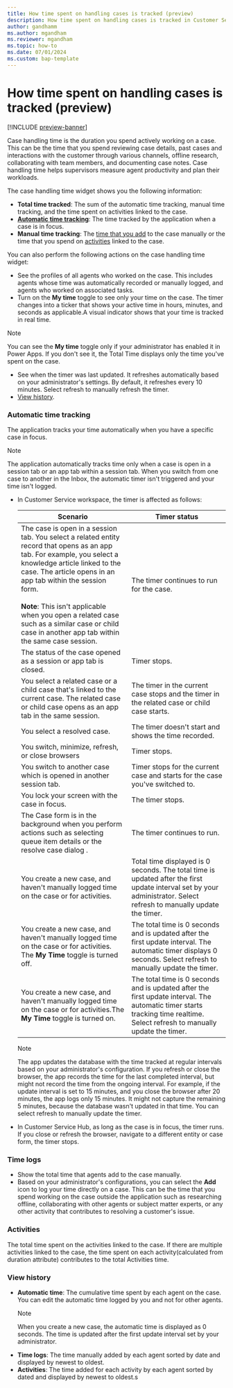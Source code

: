 ```yaml
---
title: How time spent on handling cases is tracked (preview)
description: How time spent on handling cases is tracked in Customer Service
author: gandhamm 
ms.author: mgandham
ms.reviewer: mgandham
ms.topic: how-to 
ms.date: 07/01/2024 
ms.custom: bap-template 
---
```


# How time spent on handling cases is tracked (preview)

[!INCLUDE [preview-banner](../../../shared-content/shared/preview-includes/preview-note.md)]

Case handling time is the duration you spend actively working on a case. This can be the time that you spend reviewing case details, past cases and interactions with the customer through various channels, offline research, collaborating with team members, and documenting case notes. Case handling time helps supervisors measure agent productivity and plan their workloads.

The case handling time widget shows you the following information:

- **Total time tracked**: The sum of the automatic time tracking, manual time tracking, and the time spent on activities linked to the case.
- [**Automatic time tracking**](#automatic-time-tracking): The time tracked by the application when a case is in focus. 
- **Manual time tracking**: The [time that you add](#time-logs) to the case manually or the time that you spend on  [activities](#activities) linked to the case.
 
You can also perform the following actions on the case handling time widget:

- See the profiles of all agents who worked on the case. This includes agents whose time was automatically recorded or manually logged, and agents who worked on associated tasks.
- Turn on the **My time** toggle to see only your time on the case. The timer changes into a ticker that shows your active time in hours, minutes, and seconds as applicable.A visual indicator shows that your time is tracked in real time. 
 > [!NOTE]
 > You can see the **My time** toggle only if your administrator has enabled it in Power Apps. If you don't see it, the Total Time displays only the time you've spent on the case.
- See when the timer was last updated. It refreshes automatically based on your administrator's settings. By default, it refreshes every 10 minutes. Select refresh to manually refresh the timer.
- [View history](#view-history).


### Automatic time tracking

The application tracks your time automatically when you have a specific case in focus.

 > [!NOTE]
 > The application automatically tracks time only when a case is open in a session tab or an app tab within a session tab. When you switch from one case to another in the Inbox, the automatic timer isn't triggered and your time isn't logged. 


- In Customer Service workspace, the timer is affected as follows:
    
   | Scenario                                                                                           | Timer status                                     |
   | -------------------------------------------------------------------------------------------------- | -------------------------------------------------- |
   | The case is open in a session tab. You select a related entity record that opens as an app tab. For example, you select a knowledge article linked to the case. The article opens in an app tab within the session form.<br><br> **Note**: This isn't applicable when you open a related case such as a similar case or child case in another app tab within the same case session.  | The timer continues to run for the case.      |
   | The status of the case opened as a session or app tab is closed.                                                                           | Timer stops.                                       |
   | You select a related case or a child case that's linked to the current case. The related case or child case opens as an app tab in the same session.                   | The timer in the current case stops and the timer in the related case or child case starts.             |
   | You select a resolved case.                       | The timer doesn't start and shows the time recorded.   |
   | You switch, minimize, refresh, or close browsers                                                   | Timer stops.                                       |
   |You switch to another case which is opened in another session tab. | Timer stops for the current case and starts for the case you've switched to.|
   | You lock your screen with the case in focus.                                                       | The timer stops.                                   |
   | The Case form is in the background when you perform actions such as selecting queue item details or the resolve case dialog .     | The timer continues to run.                        |
   | You create a new case, and haven't manually logged time on the case or for activities. | Total time displayed is 0 seconds. The total time is updated after the first update interval set by your administrator. Select refresh to manually update the timer. |
   | You create a new case, and haven't manually logged time on the case or for activities. The **My Time** toggle is turned off.| The total time is 0 seconds and is updated after the first update interval. The automatic timer displays 0 seconds. Select refresh to manually update the timer. |
   | You create a new case, and haven't manually logged time on the case or for activities.The **My Time** toggle is turned on.| The total time is 0 seconds and is updated after the first update interval. The automatic timer starts tracking time realtime. Select refresh to manually update the timer.  |
   
  > [!NOTE]
  > The app updates the database with the time tracked at regular intervals based on your administrator's configuration. If you refresh or close the browser, the app records the time for the last completed interval, but might not record the time from the ongoing interval. For example, if the update interval is set to 15 minutes, and you close the browser after 20 minutes, the app logs only 15 minutes. It might not capture the remaining 5 minutes, because the database wasn't updated in that time. You can select refresh to manually update the timer.
     
- In Customer Service Hub, as long as the case is in focus, the timer runs. If you close or refresh the browser, navigate to a different entity or case form, the timer stops.

### Time logs  
- Show the total time that agents add to the case manually.
- Based on your administrator's configurations, you can select the **Add** icon to log your time directly on a case. This can be the time that you spend working on the case outside the application such as researching offline, collaborating with other agents or subject matter experts, or any other activity that contributes to resolving a customer's issue.

### Activities  
The total time spent on the activities linked to the case. If there are multiple activities linked to the case, the time spent on each activity(calculated from duration attribute) contributes to the total Activities time.

### View history
  
- **Automatic time**: The cumulative time spent by each agent on the case. You can edit the automatic time logged by you and not for other agents. 
  > [!NOTE]
  > When you create a new case, the automatic time is displayed as 0 seconds. The time is updated after the first update interval set by your administrator.
- **Time logs**: The time manually added by each agent sorted by date and displayed by newest to oldest.  
- **Activities**: The time added for each activity by each agent sorted by dated and displayed by newest to oldest.s


